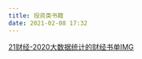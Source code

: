 ```yaml
---
title: 投资类书籍
date: 2021-02-08 17:32
---
```

[21财经-2020大数据统计的财经书单IMG](https://raw.githubusercontent.com/e1nfalda/IAaFaJdFLzSk/ignore/uPic/lTqVGD.jpg)

